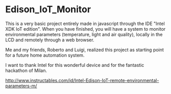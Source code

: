 # Edison_IoT_Monitor
This is a very basic project entirely made in javascript through the IDE "Intel XDK IoT edition". When you have finished, you will have a system to monitor environmental parameters (temperature, light and air quality), locally in the LCD and remotely through a web browser.

Me and my friends, Roberto and Luigi, realized this project as starting point for a future home automation system.

I want to thank Intel for this wonderful device and for the fantastic hackathon of Milan.

http://www.instructables.com/id/Intel-Edison-IoT-remote-environmental-parameters-m/